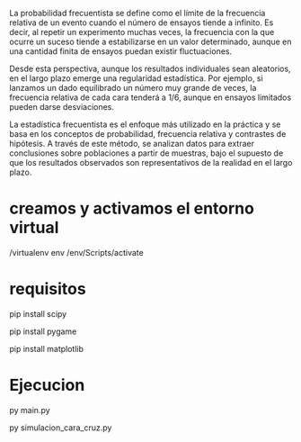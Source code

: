 La probabilidad frecuentista se define como el límite de la frecuencia relativa de un evento cuando el número de ensayos tiende a infinito. Es decir, al repetir un experimento muchas veces, la frecuencia con la que ocurre un suceso tiende a estabilizarse en un valor determinado, aunque en una cantidad finita de ensayos puedan existir fluctuaciones.

Desde esta perspectiva, aunque los resultados individuales sean aleatorios, en el largo plazo emerge una regularidad estadística. Por ejemplo, si lanzamos un dado equilibrado un número muy grande de veces, la frecuencia relativa de cada cara tenderá a 1/6, aunque en ensayos limitados pueden darse desviaciones.

La estadística frecuentista es el enfoque más utilizado en la práctica y se basa en los conceptos de probabilidad, frecuencia relativa y contrastes de hipótesis. A través de este método, se analizan datos para extraer conclusiones sobre poblaciones a partir de muestras, bajo el supuesto de que los resultados observados son representativos de la realidad en el largo plazo.

# creamos y activamos el entorno virtual
/virtualenv env    /env/Scripts/activate
# requisitos
pip install scipy

pip install pygame

pip install matplotlib

# Ejecucion 
py main.py

py simulacion_cara_cruz.py
